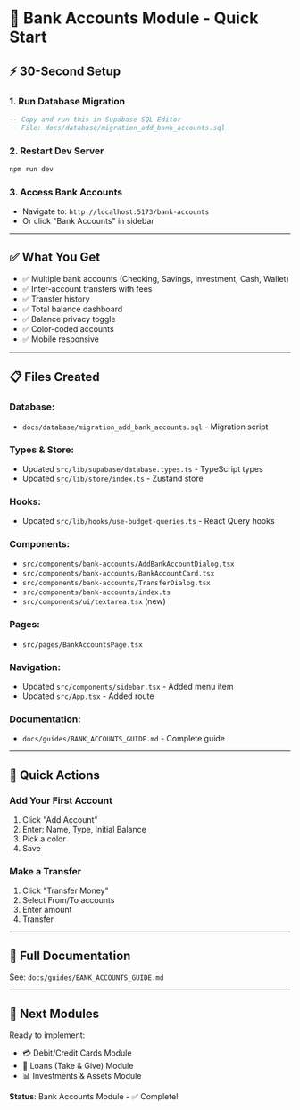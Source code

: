 # 🏦 Bank Accounts Module - Quick Start

## ⚡ 30-Second Setup

### 1. Run Database Migration
```sql
-- Copy and run this in Supabase SQL Editor
-- File: docs/database/migration_add_bank_accounts.sql
```

### 2. Restart Dev Server
```bash
npm run dev
```

### 3. Access Bank Accounts
- Navigate to: `http://localhost:5173/bank-accounts`
- Or click "Bank Accounts" in sidebar

---

## ✅ What You Get

- ✅ Multiple bank accounts (Checking, Savings, Investment, Cash, Wallet)
- ✅ Inter-account transfers with fees
- ✅ Transfer history
- ✅ Total balance dashboard
- ✅ Balance privacy toggle
- ✅ Color-coded accounts
- ✅ Mobile responsive

---

## 📋 Files Created

### Database:
- `docs/database/migration_add_bank_accounts.sql` - Migration script

### Types & Store:
- Updated `src/lib/supabase/database.types.ts` - TypeScript types
- Updated `src/lib/store/index.ts` - Zustand store

### Hooks:
- Updated `src/lib/hooks/use-budget-queries.ts` - React Query hooks

### Components:
- `src/components/bank-accounts/AddBankAccountDialog.tsx`
- `src/components/bank-accounts/BankAccountCard.tsx`
- `src/components/bank-accounts/TransferDialog.tsx`
- `src/components/bank-accounts/index.ts`
- `src/components/ui/textarea.tsx` (new)

### Pages:
- `src/pages/BankAccountsPage.tsx`

### Navigation:
- Updated `src/components/sidebar.tsx` - Added menu item
- Updated `src/App.tsx` - Added route

### Documentation:
- `docs/guides/BANK_ACCOUNTS_GUIDE.md` - Complete guide

---

## 🎯 Quick Actions

### Add Your First Account
1. Click "Add Account"
2. Enter: Name, Type, Initial Balance
3. Pick a color
4. Save

### Make a Transfer
1. Click "Transfer Money"
2. Select From/To accounts
3. Enter amount
4. Transfer

---

## 📖 Full Documentation

See: `docs/guides/BANK_ACCOUNTS_GUIDE.md`

---

## 🚀 Next Modules

Ready to implement:
- 💳 Debit/Credit Cards Module
- 💸 Loans (Take & Give) Module
- 📊 Investments & Assets Module

**Status**: Bank Accounts Module - ✅ Complete!
